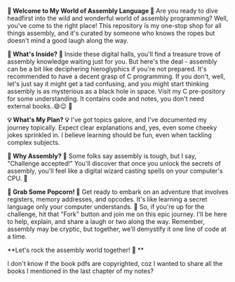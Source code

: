 **🔧 Welcome to My World of Assembly Language 🔧**
Are you ready to dive headfirst into the wild and wonderful world of assembly programming? Well, you've come to the right place! This repository is my one-stop shop for all things assembly, and it's curated by someone who knows the ropes but doesn't mind a good laugh along the way.

**🎉 What's Inside? 🎉**
Inside these digital halls, you'll find a treasure trove of assembly knowledge waiting just for you. But here's the deal - assembly can be a bit like deciphering hieroglyphics if you're not prepared. It's recommended to have a decent grasp of C programming. If you don't, well, let's just say it might get a tad confusing, and you might start thinking assembly is as mysterious as a black hole in space. Visit my C pre-pository for some understanding. It contains code and notes, you don't need external books..😄😉 🌌

**💡 What's My Plan? 💡**
I've got topics galore, and I've documented my journey topically. Expect clear explanations and, yes, even some cheeky jokes sprinkled in. I believe learning should be fun, even when tackling complex subjects.

**🤖 Why Assembly? 🤖**
Some folks say assembly is tough, but I say, "Challenge accepted!" You'll discover that once you unlock the secrets of assembly, you'll feel like a digital wizard casting spells on your computer's CPU. 💫

**🍿 Grab Some Popcorn! 🍿**
Get ready to embark on an adventure that involves registers, memory addresses, and opcodes. It's like learning a secret language only your computer understands. 🤫
So, if you're up for the challenge, hit that "Fork" button and join me on this epic journey. I'll be here to help, explain, and share a laugh or two along the way. Remember, assembly may be cryptic, but together, we'll demystify it one line of code at a time.

**Let's rock the assembly world together! 🚀
**

I don't know if the book pdfs are copyrighted, coz I wanted to share all the books I mentioned in the last chapter of my notes? 